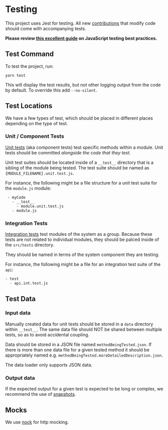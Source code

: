 # Testing

This project uses Jest for testing.  All new [contributions](docs/CONTRIBUTING.md) that modify code should come with accompanying tests.

**Please review [this excellent guide](https://github.com/goldbergyoni/javascript-testing-best-practices) on JavaScript testing best practices.**

## Test Command

To test the project, run:

```
yarn test
```

This will display the test results, but not other logging output from the code by default. To override this add `--no-silent`.


## Test Locations

We have a few types of test, which should be placed in different places depending on the type of test.

### Unit / Component Tests

[Unit tests](https://en.wikipedia.org/wiki/Unit_testing) (aka component tests) test specific methods within a module.  Unit tests should be committed *alongside the code that they test*.

Unit test suites should be located inside of a `__test__` directory that is a sibling of the module being tested.  The test suite should be named as `{MODULE_FILENAME}.unit.test.js`.

For instance, the following might be a file structure for a unit test suite for the `module.js` module:

```
 - myCode
   - __test__
     - module.unit.test.js
   - module.js
```

### Integration Tests

[Integration tests](https://en.wikipedia.org/wiki/Integration_testing) test modules of the system as a group.  Because these tests are not related to individual modules, they should be palced inside of the `src/tests` directory.

They should be named in terms of the system component they are testing.

For instance, the following might be a file for an integration test suite of the `api`:

```
- test
  - api.int.test.js
```

## Test Data

### Input data

Manually created data for unit tests should be stored in a `data` directory within `__test__`.  The same data file should NOT be shared between multiple tests, so as to avoid accidental coupling.

Data should be stored in a JSON file named `methodBeingTested.json`.  If there is more than one data file for a given tested method it should be appropriately named e.g. `methodBeingTested.moreDetailedDescription.json`.

The data loader only supports JSON data.

### Output data

If the expected output for a given test is expected to be long or complex, we recommend the use of [snapshots](https://jestjs.io/docs/en/snapshot-testing).

## Mocks

We use [nock](https://www.npmjs.com/package/nock) for http mocking.
